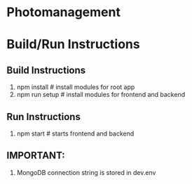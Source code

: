 # Photomanagement
# Build/Run Instructions

## Build Instructions
1. npm install             # install modules for root app
2. npm run setup       # install modules for frontend and backend

## Run Instructions
1. npm start                # starts frontend and backend 

## IMPORTANT:
1. MongoDB connection string is stored in dev.env
